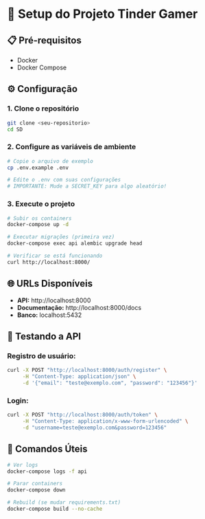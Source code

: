# 🚀 Setup do Projeto Tinder Gamer

## 📋 Pré-requisitos
- Docker
- Docker Compose

## ⚙️ Configuração

### 1. Clone o repositório
```bash
git clone <seu-repositorio>
cd SD
```

### 2. Configure as variáveis de ambiente
```bash
# Copie o arquivo de exemplo
cp .env.example .env

# Edite o .env com suas configurações
# IMPORTANTE: Mude a SECRET_KEY para algo aleatório!
```

### 3. Execute o projeto
```bash
# Subir os containers
docker-compose up -d

# Executar migrações (primeira vez)
docker-compose exec api alembic upgrade head

# Verificar se está funcionando
curl http://localhost:8000/
```

## 🌐 URLs Disponíveis
- **API:** http://localhost:8000
- **Documentação:** http://localhost:8000/docs
- **Banco:** localhost:5432

## 🧪 Testando a API

### Registro de usuário:
```bash
curl -X POST "http://localhost:8000/auth/register" \
     -H "Content-Type: application/json" \
     -d '{"email": "teste@exemplo.com", "password": "123456"}'
```

### Login:
```bash
curl -X POST "http://localhost:8000/auth/token" \
     -H "Content-Type: application/x-www-form-urlencoded" \
     -d "username=teste@exemplo.com&password=123456"
```

## 🔧 Comandos Úteis
```bash
# Ver logs
docker-compose logs -f api

# Parar containers
docker-compose down

# Rebuild (se mudar requirements.txt)
docker-compose build --no-cache
```
